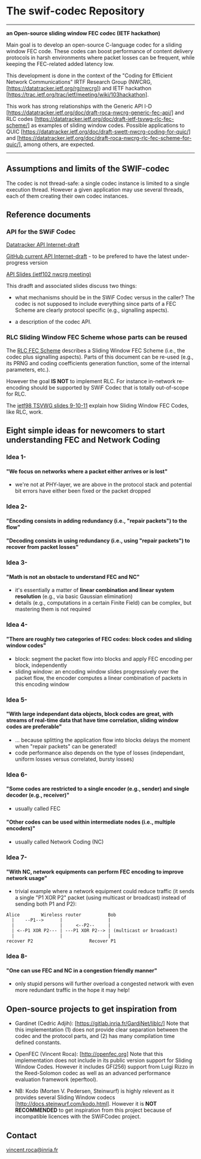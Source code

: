 # The swif-codec Repository

--------

**an Open-source sliding window FEC codec (IETF hackathon)**

Main goal is to develop an open-source C-language codec for a sliding window FEC code. These codes can boost performance of content delivery protocols in harsh environments where packet losses can be frequent, while keeping the FEC-related added latency low.

This development is done in the context of the "Coding for Efficient Network Communications" IRTF Research Group (NWCRG, [https://datatracker.ietf.org/rg/nwcrg]) and IETF hackathon [https://trac.ietf.org/trac/ietf/meeting/wiki/103hackathon].

This work has strong relationships with the Generic API I-D [https://datatracker.ietf.org/doc/draft-roca-nwcrg-generic-fec-api/] and RLC codes [https://datatracker.ietf.org/doc/draft-ietf-tsvwg-rlc-fec-scheme/] as examples of sliding window codes. Possible applications to QUIC [https://datatracker.ietf.org/doc/draft-swett-nwcrg-coding-for-quic/] and [https://datatracker.ietf.org/doc/draft-roca-nwcrg-rlc-fec-scheme-for-quic/], among others, are expected. 

--------

## Assumptions and limits of the SWIF-codec

The codec is not thread-safe: a single codec instance is limited to a single execution thread.
However a given application may use several threads, each of them creating their own codec instances.


## Reference documents

### API for the SWiF Codec

[Datatracker API Internet-draft](https://datatracker.ietf.org/doc/draft-roca-nwcrg-generic-fec-api/)

[GitHub current API Internet-draft](https://github.com/vincent-grenoble/generic_fec_api) - to be prefered to have the latest under-progress version

[API Slides (ietf102 nwcrg meeting)](https://github.com/irtf-nwcrg/rg-materials/blob/master/ietf102-2018-07/03_roca_generic_fec_api.pdf)

This dradft and associated slides discuss two things:
- what mechanisms should be in the SWiF Codec versus in the caller?
The codec is not supposed to include everything since parts of a FEC Scheme are clearly protocol specific (e.g., signalling aspects).

- a description of the codec API.

### RLC Sliding Window FEC Scheme whose parts can be reused

The [RLC FEC Scheme](https://datatracker.ietf.org/doc/draft-ietf-tsvwg-rlc-fec-scheme/) describes a Sliding Window FEC Scheme (i.e., the codec plus signalling aspects).
Parts of this document can be re-used (e.g., its PRNG and coding coefficients generation function, some of the internal parameters, etc.).

However the goal **IS NOT** to implement RLC. For instance in-network re-encoding should be supported by SWiF Codec that is totally out-of-scope for RLC.

The [ietf98 TSVWG slides 9-10-11](https://datatracker.ietf.org/meeting/98/materials/slides-98-tsvwg-sessb-63-fecframe-drafts-00) explain how Sliding Window FEC Codes, like RLC, work.


## Eight simple ideas for newcomers to start understanding FEC and Network Coding

### Idea 1-
#### "We focus on networks where a packet either arrives or is lost"
- we're not at PHY-layer, we are above in the protocol stack and potential bit errors have either been fixed or the packet dropped

### Idea 2-
#### "Encoding consists in adding redundancy (i.e., "repair packets") to the flow"

#### "Decoding consists in using redundancy (i.e., using "repair packets") to recover from packet losses"

### Idea 3-
#### "Math is not an obstacle to understand FEC and NC"
- it's essentially a matter of **linear combination and linear system resolution** (e.g., via basic Gaussian elimination)
- details (e.g., computations in a certain Finite Field) can be complex, but mastering them is not required

### Idea 4-
#### "There are roughly two categories of FEC codes: block codes and sliding window codes"
- block: segment the packet flow into blocks and apply FEC encoding per block, independently
- sliding window: an encoding window slides progressively over the packet flow, the encoder computes a linear combination of packets in this encoding window

### Idea 5-
#### "With large independant data objects, block codes are great, with streams of real-time data that have time correlation, sliding window codes are preferable"
- ... because splitting the application flow into blocks delays the moment when "repair packets" can be generated!
- code performance also depends on the type of losses (independant, uniform losses versus correlated, bursty losses) 

### Idea 6-
#### "Some codes are restricted to a single encoder (e.g., sender) and single decoder (e.g., receiver)"
- usually called FEC

#### "Other codes can be used within intermediate nodes (i.e., multiple encoders)"
- usually called Network Coding (NC)

### Idea 7-
#### "With NC, network equipments can perform FEC encoding to improve network usage"
- trivial example where a network equipment could reduce traffic (it sends a single "P1 XOR P2" packet (using multicast or broadcast) instead of sending both P1 and P2):
     
<pre><code>Alice        Wireless router          Bob    
  |    --P1-->      |                 |    
  |                 |     <--P2--     |    
  | <--P1 XOR P2--- | ---P1 XOR P2--> | (multicast or broadcast)
  |                 |                 |
recover P2                     Recover P1
</code></pre>

### Idea 8-
#### "One can use FEC and NC in a congestion friendly manner"
- only stupid persons will further overload a congested network with even more redundant traffic in the hope it may help!


## Open-source projects to get inspiration from

- Gardinet (Cedric Adjih): [https://gitlab.inria.fr/GardiNet/liblc/]
	Note that this implementation (1) does not provide clear separation between the codec and the protocol parts, and (2) has many compilation time defined constants.

- OpenFEC (Vincent Roca): [http://openfec.org]
	Note that this implementation does not include in its public version support for Sliding Window Codes.
	However it includes GF(256) support from Luigi Rizzo in the Reed-Solomon codec as well as an advanced performance evaluation framework (eperftool).

- NB: Kodo (Morten V. Pedersen, Steinwurf) is highly relevent as it provides several Sliding Window codecs [http://docs.steinwurf.com/kodo.html].
	However it is **NOT RECOMMENDED** to get inspiration from this project because of incompatible licences with the SWiFCodec project.


## Contact
vincent.roca@inria.fr
